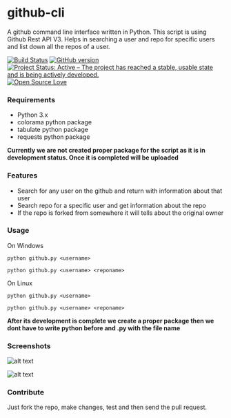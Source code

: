 # github-cli
A github command line interface written in Python. This script is using Github Rest API V3. Helps in searching a user and repo for specific users and list down all the repos of a user.

[![Build Status](https://semaphoreapp.com/api/v1/projects/d4cca506-99be-44d2-b19e-176f36ec8cf1/128505/shields_badge.svg)](https://semaphoreapp.com/boennemann/badges)
[![GitHub version](https://badge.fury.io/gh/boennemann%2Fbadges.svg)](http://badge.fury.io/gh/boennemann%2Fbadges) [![Project Status: Active – The project has reached a stable, usable state and is being actively developed.](http://www.repostatus.org/badges/latest/active.svg)](http://www.repostatus.org/#active)
[![Open Source Love](https://badges.frapsoft.com/os/mit/mit.svg?v=102)](https://github.com/ellerbrock/open-source-badge/)
### Requirements
* Python 3.x
* colorama python package
* tabulate python package
* requests python package

__Currently we are not created proper package for the script as it is in development status. Once it is completed will be uploaded__

### Features

* Search for any user on the github and return with information about that user
* Search repo for a specific user and get information about the repo
* If the repo is forked from somewhere it will tells about the original owner

### Usage

On Windows

`python github.py <username>`

`python github.py <username> <reponame>`

On Linux

`python github.py <username>`

`python github.py <username> <reponame>`

__After its development is complete we create a proper package then we dont have to write python before and .py with the file name__

### Screenshots

![alt text](http://i65.tinypic.com/nqehhv.jpg "Getting user information")


![alt text](http://i68.tinypic.com/10cknk2.jpg "Getting repo information")


### Contribute

Just fork the repo, make changes, test and then send the pull request. 






